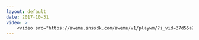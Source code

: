 ```yaml
---
layout: default
date: 2017-10-31
video: >
    <video src="https://aweme.snssdk.com/aweme/v1/playwm/?s_vid=37d55a965cb3cb797ca37a800d3a9bcb0f0f1ae06025150a61f963e88b80ab64cc0c889cc738cf5e5ac3980da368634767e56a88d87f6f601c9adb35e80b2ba7&amp;line=0" poster="https://p1.pstatp.com/large/48d50002dcb69ad54adb.jpg" type="video/mp4" preload="auto" controls="controls" style="width: 100%;"></video>
---
```

